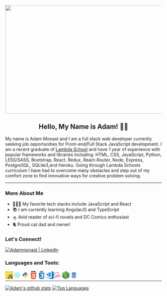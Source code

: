<img align="center" src=https://user-images.githubusercontent.com/57102880/94073312-45d20d80-fdc5-11ea-8cb0-0e67f3fbd6af.png width="650" height="350">

<h2 align="center"> Hello, My Name is Adam! <span>&#128075;&#127997;</span></h2>
<p> My name is Adam Monast and I am a full stack web developer currently seeking job opportunities for Front-end/Full Stack JavaScript development. I am a recent graduate of <a href="https://lambdaschool.com/" target="_blank">Lambda School</a> and have 1 year of experience with popular frameworks and libraries including: HTML, CSS, JavaScript, Python, LESS/SASS, Bootstrap, React, Redux, React-Router, Node, Express, PostgreSQL, SQLite3,and Heroku. Going through Lambda Schools curriculum I have had to overcome many obstacles and step out of my comfort zone to find innovative ways for creative problem solving. </p>

---

### More About Me

- 🧑🏽‍💻 My favorite tech stacks include JavaScript and React
- 📚 I am currently learning AngularJS and TypeScript
- 🛸 Avid reader of sci-fi novels and DC Comics enthusiast
- 🐈 Proud cat dad and owner!

### Let's Connect!
[<img alt="Adammonast | LinkedIn" width="22px" src="https://cdn.jsdelivr.net/npm/simple-icons@v3/icons/linkedin.svg" />][linkedin]

### Languages and Tools:
[<img align="left" alt="JavaScript" width="26px" src="https://raw.githubusercontent.com/github/explore/80688e429a7d4ef2fca1e82350fe8e3517d3494d/topics/javascript/javascript.png" />][github]
[<img align="left" alt="React" width="26px" src="https://raw.githubusercontent.com/github/explore/80688e429a7d4ef2fca1e82350fe8e3517d3494d/topics/react/react.png" />][github]
[<img align="left" alt="Python3" width="26px" src="https://raw.githubusercontent.com/github/explore/80688e429a7d4ef2fca1e82350fe8e3517d3494d/topics/python/python.png" />][github]
[<img align="left" alt="HTML5" width="26px" src="https://raw.githubusercontent.com/github/explore/80688e429a7d4ef2fca1e82350fe8e3517d3494d/topics/html/html.png" />][github]
[<img align="left" alt="CSS3" width="26px" src="https://raw.githubusercontent.com/github/explore/80688e429a7d4ef2fca1e82350fe8e3517d3494d/topics/css/css.png" />][github]
[<img align="left" alt="Visual Studio Code" width="26px" src="https://raw.githubusercontent.com/github/explore/80688e429a7d4ef2fca1e82350fe8e3517d3494d/topics/visual-studio-code/visual-studio-code.png" />][github]
[<img align="left" alt="Sass" width="26px" src="https://raw.githubusercontent.com/github/explore/80688e429a7d4ef2fca1e82350fe8e3517d3494d/topics/sass/sass.png" />][github]
[<img align="left" alt="Node.js" width="26px" src="https://raw.githubusercontent.com/github/explore/80688e429a7d4ef2fca1e82350fe8e3517d3494d/topics/nodejs/nodejs.png" />][github]
[<img align="left" alt="SQL" width="26px" src="https://raw.githubusercontent.com/github/explore/80688e429a7d4ef2fca1e82350fe8e3517d3494d/topics/sql/sql.png" />][github]

<br />

---

[![Adam's github stats](https://github-readme-stats.vercel.app/api?username=Adammonast&show_icons=true&theme=vision-friendly-dark)](https://github.com/Adammonast/github-readme-stats)
[![Top Languages](https://github-readme-stats.vercel.app/api/top-langs/?username=Adammonast&theme=vision-friendly-dark&hide=tsql,html)](https://github.com/Adammonast/github-readme-stats)

[linkedin]: https://www.linkedin.com/in/adam-monast/
[github]: https://github.com/Adammonast?tab=repositories
